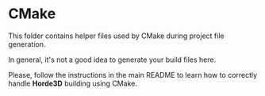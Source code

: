 # CMake

This folder contains helper files used by CMake during project file generation.

In general, it's not a good idea to generate your build files here.

Please, follow the instructions in the main README to learn how to correctly handle **Horde3D** building using CMake.
